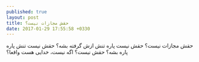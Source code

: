 ```yaml
---
published: true
layout: post
title: حقش مجازات نیست؟
date: 2017-01-29 17:55:58 +0330
---
```


حقش مجازات نیست؟ حقش نیست پاره تنش ازش گرفته بشه؟ حقش نیست تنش پاره پاره بشه؟ حقش نیست؟ اگه نیست، خدایی هست واقعا؟
